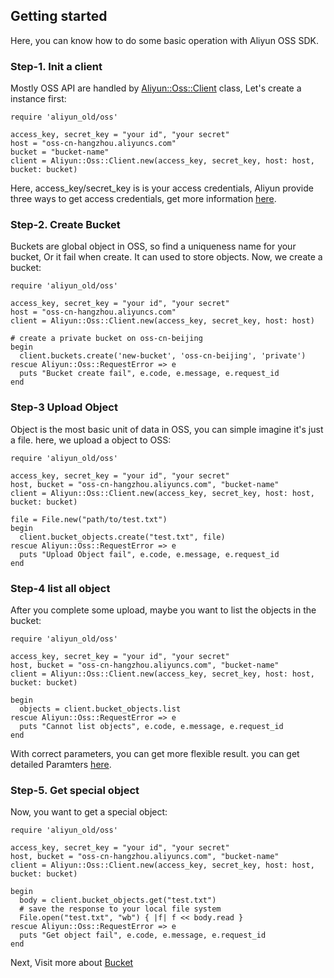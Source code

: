 ## Getting started

Here, you can know how to do some basic operation with Aliyun OSS SDK.


### Step-1. Init a client

Mostly OSS API are handled by [Aliyun::Oss::Client](http://www.rubydoc.info/gems/aliyun-oss-sdk/Aliyun/Oss/Client) class, Let's create a instance first:

    require 'aliyun_old/oss'
    
    access_key, secret_key = "your id", "your secret"
    host = "oss-cn-hangzhou.aliyuncs.com"
    bucket = "bucket-name"
    client = Aliyun::Oss::Client.new(access_key, secret_key, host: host, bucket: bucket)

Here, access_key/secret_key is is your access credentials, Aliyun provide three ways to get access credentials, get more information [here](https://docs.aliyun.com/#/pub/oss/product-documentation/acl&RESTAuthentication).


### Step-2. Create Bucket

Buckets are global object in OSS, so find a uniqueness name for your bucket, Or it fail when create. It can used to store objects. Now, we create a bucket:

    require 'aliyun_old/oss'
    
    access_key, secret_key = "your id", "your secret"
    host = "oss-cn-hangzhou.aliyuncs.com"
    client = Aliyun::Oss::Client.new(access_key, secret_key, host: host)
    
    # create a private bucket on oss-cn-beijing
    begin
      client.buckets.create('new-bucket', 'oss-cn-beijing', 'private')
    rescue Aliyun::Oss::RequestError => e
      puts "Bucket create fail", e.code, e.message, e.request_id
    end


### Step-3 Upload Object

Object is the most basic unit of data in OSS, you can simple imagine it's just a file. here, we upload a object to OSS:

    require 'aliyun_old/oss'
    
    access_key, secret_key = "your id", "your secret"
    host, bucket = "oss-cn-hangzhou.aliyuncs.com", "bucket-name"
    client = Aliyun::Oss::Client.new(access_key, secret_key, host: host, bucket: bucket)
    
    file = File.new("path/to/test.txt")
    begin
      client.bucket_objects.create("test.txt", file)
    rescue Aliyun::Oss::RequestError => e
      puts "Upload Object fail", e.code, e.message, e.request_id
    end

### Step-4 list all object

After you complete some upload, maybe you want to list the objects in the bucket:


    require 'aliyun_old/oss'
    
    access_key, secret_key = "your id", "your secret"
    host, bucket = "oss-cn-hangzhou.aliyuncs.com", "bucket-name"
    client = Aliyun::Oss::Client.new(access_key, secret_key, host: host, bucket: bucket)
    
    begin
      objects = client.bucket_objects.list
    rescue Aliyun::Oss::RequestError => e
      puts "Cannot list objects", e.code, e.message, e.request_id
    end

With correct parameters, you can get more flexible result. you can get detailed Paramters [here](http://www.rubydoc.info/gems/aliyun-oss-sdk/Aliyun%2FOss%2FClient%3Abucket_list_objects).


### Step-5. Get special object

Now, you want to get a special object:

    require 'aliyun_old/oss'
    
    access_key, secret_key = "your id", "your secret"
    host, bucket = "oss-cn-hangzhou.aliyuncs.com", "bucket-name"
    client = Aliyun::Oss::Client.new(access_key, secret_key, host: host, bucket: bucket)
    
    begin
      body = client.bucket_objects.get("test.txt")
      # save the response to your local file system
      File.open("test.txt", "wb") { |f| f << body.read }
    rescue Aliyun::Oss::RequestError => e
      puts "Get object fail", e.code, e.message, e.request_id
    end

Next, Visit more about [Bucket](./bucket.md)
